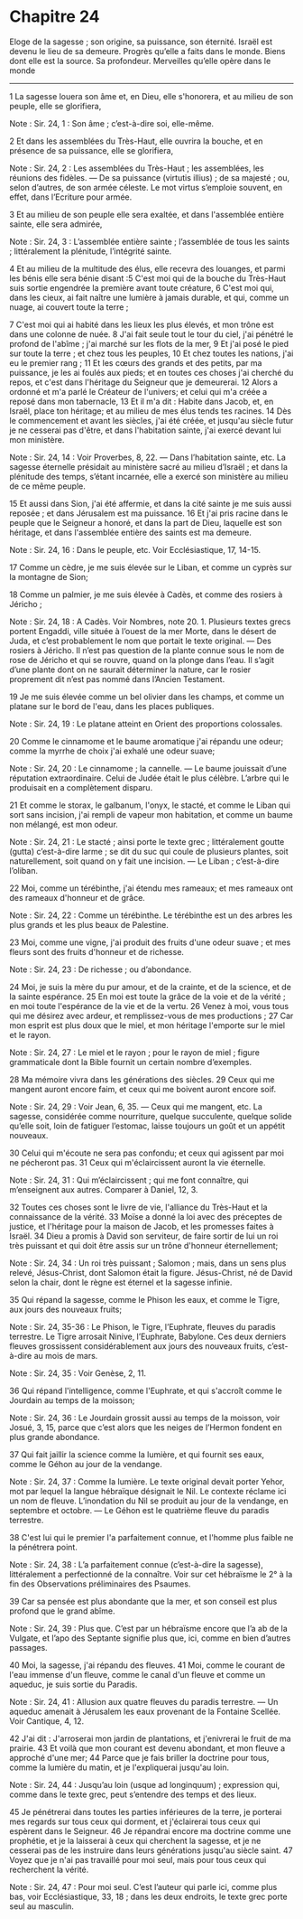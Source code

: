 # Chapitre 24

Eloge de la sagesse ; son origine, sa puissance, son éternité.
Israël est devenu le lieu de sa demeure.
Progrès qu’elle a faits dans le monde.
Biens dont elle est la source.
Sa profondeur.
Merveilles qu’elle opère dans le monde

***

1 La sagesse louera son âme et, en Dieu, elle s'honorera, et au milieu de son peuple, elle se glorifiera,

<span class="bible-note">Note : </span> Sir. 24, 1 : Son âme ; c’est-à-dire soi, elle-même.

2 Et dans les assemblées du Très-Haut, elle ouvrira la bouche, et en présence de sa puissance, elle se glorifiera,

<span class="bible-note">Note : </span> Sir. 24, 2 : Les assemblées du Très-Haut ; les assemblées, les réunions des fidèles. ― De sa puissance (virtutis illius) ; de sa majesté ; ou, selon d’autres, de son armée céleste. Le mot virtus s’emploie souvent, en effet, dans l’Ecriture pour armée.


3 Et au milieu de son peuple elle sera exaltée, et dans l'assemblée entière sainte, elle sera admirée,

<span class="bible-note">Note : </span> Sir. 24, 3 : L’assemblée entière sainte ; l’assemblée de tous les saints ; littéralement la plénitude, l’intégrité sainte.

4 Et au milieu de la multitude des élus, elle recevra des louanges, et parmi les bénis elle sera bénie disant :5 C'est moi qui de la bouche du Très-Haut suis sortie engendrée la première avant toute créature, 6 C'est moi qui, dans les cieux, ai fait naître une lumière à jamais durable, et qui, comme un nuage, ai couvert toute la terre ;


7 C'est moi qui ai habité dans les lieux les plus élevés, et mon trône est dans une colonne de nuée. 8 J'ai fait seule tout le tour du ciel, j'ai pénétré le profond de l'abîme ; j'ai marché sur les flots de la mer, 9 Et j'ai posé le pied sur toute la terre ; et chez tous les peuples, 10 Et chez toutes les nations, j'ai eu le premier rang ; 11 Et les cœurs des grands et des petits, par ma puissance, je les ai foulés aux pieds; et en toutes ces choses j'ai cherché du repos, et c'est dans l'héritage du Seigneur que je demeurerai. 12 Alors a ordonné et m'a parlé le Créateur de l'univers; et celui qui m'a créée a reposé dans mon tabernacle, 13 Et il m'a dit : Habite dans Jacob, et, en Israël, place ton héritage; et au milieu de mes élus tends tes racines. 14 Dès le commencement et avant les siècles, j'ai été créée, et jusqu'au siècle futur je ne cesserai pas d'être, et dans l'habitation sainte, j'ai exercé devant lui mon ministère.

<span class="bible-note">Note : </span> Sir. 24, 14 : Voir Proverbes, 8, 22. ― Dans l’habitation sainte, etc. La sagesse éternelle présidait au ministère sacré au milieu d’Israël ; et dans la plénitude des temps, s’étant incarnée, elle a exercé son ministère au milieu de ce même peuple.

15 Et aussi dans Sion, j'ai été affermie, et dans la cité sainte je me suis aussi reposée ; et dans Jérusalem est ma puissance. 16 Et j'ai pris racine dans le peuple que le Seigneur a honoré, et dans la part de Dieu, laquelle est son héritage, et dans l'assemblée entière des saints est ma demeure.

<span class="bible-note">Note : </span> Sir. 24, 16 : Dans le peuple, etc. Voir Ecclésiastique, 17, 14-15.

17 Comme un cèdre, je me suis élevée sur le Liban, et comme un cyprès sur la montagne de Sion;


18 Comme un palmier, je me suis élevée à Cadès, et comme des rosiers à Jéricho ;

<span class="bible-note">Note : </span> Sir. 24, 18 : A Cadès. Voir Nombres, note 20. 1. Plusieurs textes grecs portent Engaddi, ville située à l’ouest de la mer Morte, dans le désert de Juda, et c’est probablement le nom que portait le texte original. ― Des rosiers à Jéricho. Il n’est pas question de la plante connue sous le nom de rose de Jéricho et qui se rouvre, quand on la plonge dans l’eau. Il s’agit d’une plante dont on ne saurait déterminer la nature, car le rosier proprement dit n’est pas nommé dans l’Ancien Testament.

19 Je me suis élevée comme un bel olivier dans les champs, et comme un platane sur le bord de l'eau, dans les places publiques.

<span class="bible-note">Note : </span> Sir. 24, 19 : Le platane atteint en Orient des proportions colossales.

20 Comme le cinnamome et le baume aromatique j'ai répandu une odeur; comme la myrrhe de choix j'ai exhalé une odeur suave;

<span class="bible-note">Note : </span> Sir. 24, 20 : Le cinnamome ; la cannelle. ― Le baume jouissait d’une réputation extraordinaire. Celui de Judée était le plus célèbre. L’arbre qui le produisait en a complètement disparu.

21 Et comme le storax, le galbanum, l'onyx, le stacté, et comme le Liban qui sort sans incision, j'ai rempli de vapeur mon habitation, et comme un baume non mélangé, est mon odeur.

<span class="bible-note">Note : </span> Sir. 24, 21 : Le stacté ; ainsi porte le texte grec ; littéralement goutte (gutta) c’est-à-dire larme ; se dit du suc qui coule de plusieurs plantes, soit naturellement, soit quand on y fait une incision. ― Le Liban ; c’est-à-dire l’oliban.


22 Moi, comme un térébinthe, j'ai étendu mes rameaux; et mes rameaux ont des rameaux d'honneur et de grâce.

<span class="bible-note">Note : </span> Sir. 24, 22 : Comme un térébinthe. Le térébinthe est un des arbres les plus grands et les plus beaux de Palestine.

23 Moi, comme une vigne, j'ai produit des fruits d'une odeur suave ; et mes fleurs sont des fruits d'honneur et de richesse.

<span class="bible-note">Note : </span> Sir. 24, 23 : De richesse ; ou d’abondance.

24 Moi, je suis la mère du pur amour, et de la crainte, et de la science, et de la sainte espérance. 25 En moi est toute la grâce de la voie et de la vérité ; en moi toute l'espérance de la vie et de la vertu. 26 Venez à moi, vous tous qui me désirez avec ardeur, et remplissez-vous de mes productions ; 27 Car mon esprit est plus doux que le miel, et mon héritage l'emporte sur le miel et le rayon.

<span class="bible-note">Note : </span> Sir. 24, 27 : Le miel et le rayon ; pour le rayon de miel ; figure grammaticale dont la Bible fournit un certain nombre d’exemples.


28 Ma mémoire vivra dans les générations des siècles. 29 Ceux qui me mangent auront encore faim, et ceux qui me boivent auront encore soif.

<span class="bible-note">Note : </span> Sir. 24, 29 : Voir Jean, 6, 35. ― Ceux qui me mangent, etc. La sagesse, considérée comme nourriture, quelque succulente, quelque solide qu’elle soit, loin de fatiguer l’estomac, laisse toujours un goût et un appétit nouveaux.

30 Celui qui m'écoute ne sera pas confondu; et ceux qui agissent par moi ne pécheront pas. 31 Ceux qui m'éclaircissent auront la vie éternelle.

<span class="bible-note">Note : </span> Sir. 24, 31 : Qui m’éclaircissent ; qui me font connaître, qui m’enseignent aux autres. Comparer à Daniel, 12, 3.


32 Toutes ces choses sont le livre de vie, l'alliance du Très-Haut et la connaissance de la vérité. 33 Moïse a donné la loi avec des préceptes de justice, et l'héritage pour la maison de Jacob, et les promesses faites à Israël. 34 Dieu a promis à David son serviteur, de faire sortir de lui un roi très puissant et qui doit être assis sur un trône d'honneur éternellement;

<span class="bible-note">Note : </span> Sir. 24, 34 : Un roi très puissant ; Salomon ; mais, dans un sens plus relevé, Jésus-Christ, dont Salomon était la figure. Jésus-Christ, né de David selon la chair, dont le règne est éternel et la sagesse infinie.

35 Qui répand la sagesse, comme le Phison les eaux, et comme le Tigre, aux jours des nouveaux fruits;

<span class="bible-note">Note : </span> Sir. 24, 35-36 : Le Phison, le Tigre, l’Euphrate, fleuves du paradis terrestre. Le Tigre arrosait Ninive, l’Euphrate, Babylone. Ces deux derniers fleuves grossissent considérablement aux jours des nouveaux fruits, c’est-à-dire au mois de mars.

<span class="bible-note">Note : </span> Sir. 24, 35 : Voir Genèse, 2, 11.

36 Qui répand l'intelligence, comme l'Euphrate, et qui s'accroît comme le Jourdain au temps de la moisson;

<span class="bible-note">Note : </span> Sir. 24, 36 : Le Jourdain grossit aussi au temps de la moisson, voir Josué, 3, 15, parce que c’est alors que les neiges de l’Hermon fondent en plus grande abondance.

37 Qui fait jaillir la science comme la lumière, et qui fournit ses eaux, comme le Géhon au jour de la vendange.

<span class="bible-note">Note : </span> Sir. 24, 37 : Comme la lumière. Le texte original devait porter Yehor, mot par lequel la langue hébraïque désignait le Nil. Le contexte réclame ici un nom de fleuve. L’inondation du Nil se produit au jour de la vendange, en septembre et octobre. ― Le Géhon est le quatrième fleuve du paradis terrestre.

38 C'est lui qui le premier l'a parfaitement connue, et l'homme plus faible ne la pénétrera point.

<span class="bible-note">Note : </span> Sir. 24, 38 : L’a parfaitement connue (c’est-à-dire la sagesse), littéralement a perfectionné de la connaître. Voir sur cet hébraïsme le 2° à la fin des Observations préliminaires des Psaumes.

39 Car sa pensée est plus abondante que la mer, et son conseil est plus profond que le grand abîme.

<span class="bible-note">Note : </span> Sir. 24, 39 : Plus que. C’est par un hébraïsme encore que l’a ab de la Vulgate, et l’apo des Septante signifie plus que, ici, comme en bien d’autres passages.

40 Moi, la sagesse, j'ai répandu des fleuves. 41 Moi, comme le courant de l'eau immense d'un fleuve, comme le canal d'un fleuve et comme un aqueduc, je suis sortie du Paradis.

<span class="bible-note">Note : </span> Sir. 24, 41 : Allusion aux quatre fleuves du paradis terrestre. ― Un aqueduc amenait à Jérusalem les eaux provenant de la Fontaine Scellée. Voir Cantique, 4, 12.

42 J'ai dit : J'arroserai mon jardin de plantations, et j'enivrerai le fruit de ma prairie. 43 Et voilà que mon courant est devenu abondant, et mon fleuve a approché d'une mer; 44 Parce que je fais briller la doctrine pour tous, comme la lumière du matin, et je l'expliquerai jusqu'au loin.

<span class="bible-note">Note : </span> Sir. 24, 44 : Jusqu’au loin (usque ad longinquum) ; expression qui, comme dans le texte grec, peut s’entendre des temps et des lieux.

45 Je pénétrerai dans toutes les parties inférieures de la terre, je porterai mes regards sur tous ceux qui dorment, et j'éclairerai tous ceux qui espèrent dans le Seigneur. 46 Je répandrai encore ma doctrine comme une prophétie, et je la laisserai à ceux qui cherchent la sagesse, et je ne cesserai pas de les instruire dans leurs générations jusqu'au siècle saint. 47 Voyez que je n'ai pas travaillé pour moi seul, mais pour tous ceux qui recherchent la vérité.

<span class="bible-note">Note : </span> Sir. 24, 47 : Pour moi seul. C’est l’auteur qui parle ici, comme plus bas, voir Ecclésiastique, 33, 18 ; dans les deux endroits, le texte grec porte seul au masculin.


